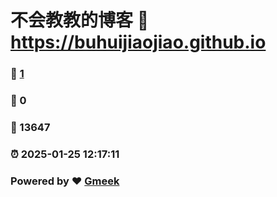 # 不会教教的博客 :link: https://buhuijiaojiao.github.io 
### :page_facing_up: [1](https://buhuijiaojiao.github.io/tag.html) 
### :speech_balloon: 0 
### :hibiscus: 13647 
### :alarm_clock: 2025-01-25 12:17:11 
### Powered by :heart: [Gmeek](https://github.com/Meekdai/Gmeek)
